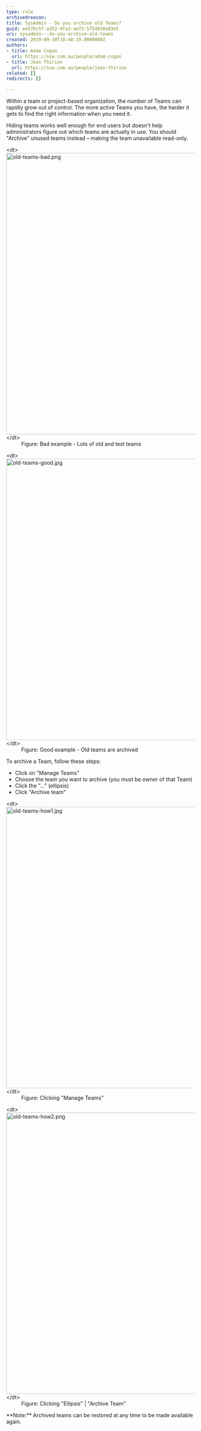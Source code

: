 ```yaml
---
type: rule
archivedreason: 
title: SysAdmin - Do you archive old Teams?
guid: ee570c5f-a352-4fa3-ae73-5754830a93e5
uri: sysadmin---do-you-archive-old-teams
created: 2019-09-30T18:48:19.0000000Z
authors:
- title: Adam Cogan
  url: https://ssw.com.au/people/adam-cogan
- title: Jean Thirion
  url: https://ssw.com.au/people/jean-thirion
related: []
redirects: []

---
```


Within a team or project-based organization, the number of Teams can rapidly grow out of control. The more active Teams you have, the harder it gets to find the right information when you need it.

<!--endintro-->

Hiding teams works well enough for end users but doesn't help administrators figure out which teams are actually in use. You should "Archive" unused teams instead – making the team unavailable read-only.
<dl class="badImage">&lt;dt&gt;<img src="old-teams-bad.png" alt="old-teams-bad.png" style="width:750px;">&lt;/dt&gt;<dd>Figure: Bad example - Lots of old and test teams</dd></dl><dl class="goodImage">&lt;dt&gt;<img src="old-teams-good.jpg" alt="old-teams-good.jpg" style="width:750px;">&lt;/dt&gt;<dd>Figure: Good example - Old teams are archived</dd></dl>
To archive a Team, follow these steps:



* Click on "Manage Teams"
* Choose the team you want to archive (you must be owner of that Team)
* Click the "..." (ellipsis)
* Click "Archive team"

<dl class="image">&lt;dt&gt;<img src="old-teams-how1.jpg" alt="old-teams-how1.jpg" style="width:750px;">&lt;/dt&gt;<dd>Figure: Clicking "Manage Teams"</dd></dl><dl class="image">&lt;dt&gt;<img src="old-teams-how2.png" alt="old-teams-how2.png" style="width:750px;">&lt;/dt&gt;<dd>Figure: Clicking "Ellipsis" | "Archive Team"</dd></dl>
**Note:** Archived teams can be restored at any time to be made available again.
